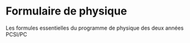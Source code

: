 ﻿Formulaire de physique
======================

Les formules essentielles du programme de physique des deux années PCSI/PC
